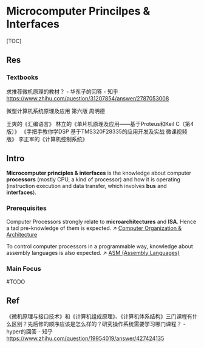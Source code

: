 # Microcomputer Princilpes & Interfaces

[TOC]



## Res
### Textbooks

求推荐微机原理的教材？ - 华东子的回答 - 知乎 https://www.zhihu.com/question/31207854/answer/2787053008

微型计算机系统原理及应用 第六版 周明德

王爽的《汇编语言》
林立的《单片机原理及应用――基于Proteus和Keil C（第4版）》
《手把手教你学DSP 基于TMS320F28335的应用开发及实战 微课视频版》
李正军的《计算机控制系统》



## Intro
**Microcomputer principles & interfaces** is the knowledge about computer **processors** (mostly CPU, a kind of processor) and how it is operating (instruction execution and data transfer, which involves **bus** and **interfaces**). 


### Prerequisites
Computer Processors strongly relate to **microarchitectures** and **ISA**. Hence a tad pre-knowledge of them is expected.
↗ [Computer Organization & Architecture](../Computer%20Organization%20&%20Architecture/Computer%20Organization%20&%20Architecture.md)

To control computer processors in a programmable way, knowledge about assembly languages is also expected. 
↗ [ASM (Assembly Languages)](../../👩‍💻%20Languages%20Programming/ASM%20(Assembly%20Languages)/ASM%20(Assembly%20Languages).md)


### Main Focus
#TODO 



## Ref
《微机原理与接口技术》和《计算机组成原理》、《计算机体系结构》三门课程有什么区别？先后修的顺序应该是怎么样的？研究操作系统需要学习哪门课程？ - hyper的回答 - 知乎 https://www.zhihu.com/question/19954019/answer/427424135





